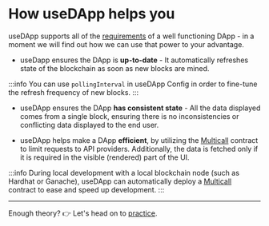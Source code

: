 # How useDApp helps you

useDApp supports all of the [requirements](./DApp%20Requirements) of a well functioning DApp - in a moment we will find out how we can use that power to your advantage.

- useDapp ensures the DApp is **up-to-date** - It automatically refreshes state of the blockchain as soon as new blocks are mined.

:::info
You can use `pollingInterval` in useDApp Config in order to fine-tune the refresh frequency of new blocks.
:::

- useDApp ensures the DApp **has consistent state** - All the data displayed comes from a single block, ensuring there is no inconsistencies or conflicting data displayed to the end user.

- useDApp helps make a DApp **efficient**, by utilizing the [Multicall](./Multicall) contract to limit requests to API providers. Additionally, the data is fetched only if it is required in the visible (rendered) part of the UI.

:::info
During local development with a local blockchain node (such as Hardhat or Ganache), useDApp can automatically deploy a [Multicall](./Multicall) contract to ease and speed up development.
:::

---

Enough theory? 👉 Let's head on to [practice](./Setup).
